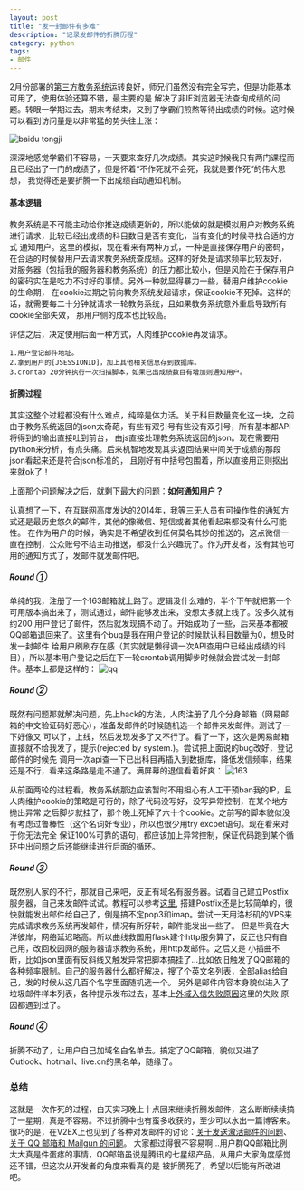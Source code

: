 ```yaml
---
layout: post
title: "发一封邮件有多难"
description: "记录发邮件的折腾历程"
category: python
tags:
- 邮件
---
```


2月份部署的[第三方教务系统](http://jwxt.sysucs.org/)运转良好，师兄们虽然没有完全写完，但是功能基本可用了，使用体验还算不错，最主要的是
解决了非IE浏览器无法查询成绩的问题。转眼一学期过去，期末考结束，又到了学霸们煎熬等待出成绩的时候。这时候可以看到访问量是以非常猛的势头往上涨：

![baidu tongji](http://ww3.sinaimg.cn/large/50b560a5gw1ei9wggomzhj20uv0d9q54.jpg)

深深地感觉学霸们不容易，一天要来查好几次成绩。其实这时候我只有两门课程而且已经出了一门的成绩了，但是怀着“不作死就不会死，我就是要作死”的伟大思想，
我觉得还是要折腾一下出成绩自动通知机制。

#### 基本逻辑
教务系统是不可能主动给你推送成绩更新的，所以能做的就是模拟用户对教务系统进行请求，比较已经出成绩的科目数目是否有变化，当有变化的时候寻找合适的方式
通知用户。这里的模拟，现在看来有两种方式，一种是直接保存用户的密码，在合适的时候替用户去请求教务系统查成绩。这样的好处是请求频率比较友好，
对服务器（包括我的服务器和教务系统）的压力都比较小，但是风险在于保存用户的密码实在是吃力不讨好的事情。另外一种就显得暴力一些，替用户维护cookie的生命期，
在cookie过期之前向教务系统发起请求，保证cookie不死掉。这样的话，就需要每二十分钟就请求一轮教务系统，且如果教务系统意外重启导致所有cookie全部失效，
那用户侧的成本也比较高。

评估之后，决定使用后面一种方式，人肉维护cookie再发请求。

    1.用户登记邮件地址。
    2.拿到用户的[JSESSIONID]，加上其他相关信息存到数据库。
    3.crontab 20分钟执行一次扫描脚本，如果已出成绩数目有增加则通知用户。

#### 折腾过程
其实这整个过程都没有什么难点，纯粹是体力活。关于科目数量变化这一块，之前由于教务系统返回的json太奇葩，有些有双引号有些没有双引号，所有基本都API将得到的输出直接吐到前台，
由js直接处理教务系统返回的json。现在需要用python来分析，有点头痛。后来机智地发现其实返回结果中间关于成绩的那段json看起来还是符合json标准的，
且刚好有中括号包围着，所以直接用正则抠出来就ok了！

上面那个问题解决之后，就剩下最大的问题：**如何通知用户？**

认真想了一下，在互联网高度发达的2014年，我等三无人员有可操作性的通知方式还是最历史悠久的邮件，其他的像微信、短信或者其他看起来都没有什么可能性。
在作为用户的时候，确实是不希望收到任何莫名其妙的推送的，这点微信一直在控制，公众账号不给主动推送，都没什么兴趣玩了。作为开发者，没有其他可用的通知方式了，发邮件就发邮件吧。

##### Round ①
单纯的我，注册了一个163邮箱就上路了。逻辑没什么难的，半个下午就把第一个可用版本搞出来了，测试通过，邮件能够发出来，没想太多就上线了。没多久就有约200
用户登记了邮件，然后就发现搞不动了。开始成功了一些，后来基本都被QQ邮箱退回来了。这里有个bug是我在用户登记的时候默认科目数量为0，想及时发一封邮件
给用户刷刷存在感（其实就是懒得调一次API查用户已经出成绩的科目），所以基本用户登记之后在下一轮crontab调用脚步时候就会尝试发一封邮件。基本上都是这样的：
![qq](http://ww4.sinaimg.cn/large/50b560a5gw1ei9xvy82uqj20om0dd76o.jpg)

##### Round ②
既然有问题那就解决问题，先上hack的方法，人肉注册了几个分身邮箱（网易邮箱的中文验证码好恶心），准备发邮件的时候随机选一个邮件来发邮件。测试了一下好像又
可以了，上线，然后发现发多了又不行了。看了一下，这次是网易邮箱直接就不给我发了，提示(rejected by system.)。尝试把上面说的bug改好，登记邮件的时候先
调用一次api查一下已出科目再插入到数据库，降低发信频率，结果还是不行，看来这条路是走不通了。满屏幕的退信看着好爽：
![163](http://ww2.sinaimg.cn/large/50b560a5gw1ei9xzvrl69j20i00eet9z.jpg)

从前面两轮的过程看，教务系统那边应该暂时不用担心有人工干预ban我的IP，且人肉维护cookie的策略是可行的，除了代码没写好，没写异常控制，在某个地方抛出异常
之后脚步就挂了，那个晚上死掉了六十个cookie。之前写的脚本貌似没有考虑过鲁棒性（这个名词好专业），所以也很少用try excpet语句。现在看来对于你无法完全
保证100%可靠的语句，都应该加上异常控制，保证代码跑到某个循环中出问题之后还能继续进行后面的循环。

##### Round ③
既然别人家的不行，那就自己来吧，反正有域名有服务器。试着自己建立Postfix服务器，自己来发邮件试试。教程可以参考[这里](https://www.digitalocean.com/community/tutorials/how-to-install-and-setup-postfix-on-ubuntu-12-04),
搭建Postfix还是比较简单的，很快就能发出邮件给自己了，倒是搞不定pop3和imap。尝试一天用洛杉矶的VPS来完成请求教务系统再发邮件，情况有所好转，邮件能发出一些了。
但是毕竟在大洋彼岸，网络延迟略高。所以曲线救国用flask建个http服务算了，反正也只有自己用，改回校园网的服务器请求教务系统，用http发邮件。之后又是
小插曲不断，比如json里面有反斜线又触发异常把脚本搞挂了...比如依旧触发了QQ邮箱的各种频率限制。自己的服务器什么都好解决，搜了个英文名列表，全部alias给自己，发的时候从这几百个名字里面随机选一个。
另外是邮件内容本身貌似进入了垃圾邮件样本列表，各种提示发布过去，基本上[外域入信失败原因](http://service.mail.qq.com/cgi-bin/help?id=20022)这里的失败
原因都遇到过了。

##### Round ④
折腾不动了，让用户自己加域名白名单去。搞定了QQ邮箱，貌似又进了Outlook、hotmail、live.cn的黑名单，随缘了。

### 总结
这就是一次作死的过程，白天实习晚上十点回来继续折腾发邮件，这么断断续续搞了一星期，真是不容易。不过折腾中也有蛮多收获的，至少可以水出一篇博客来。
很巧的是，在V2EX上也见到了各种对发邮件的讨论：[关于发送激活邮件的问题](https://www.v2ex.com/t/122214)、[关于 QQ 邮箱和 Mailgun 的问题](https://www.v2ex.com/t/122233)。
大家都过得很不容易啊...用户群QQ邮箱比例太大真是件蛋疼的事情，QQ邮箱虽说是腾讯的七星级产品，从用户大家角度感觉还不错，但这次从开发者的角度来看真的是
被折腾死了，希望以后能有所改进吧。
